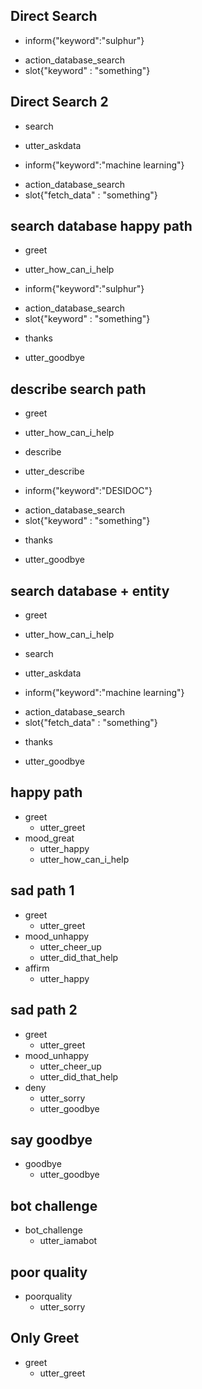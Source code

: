 ## Direct Search
* inform{"keyword":"sulphur"}
 - action_database_search
 - slot{"keyword" : "something"}

## Direct Search 2
* search
 - utter_askdata
* inform{"keyword":"machine learning"}
 - action_database_search
 - slot{"fetch_data" : "something"}

## search database happy path
* greet
 - utter_how_can_i_help
* inform{"keyword":"sulphur"}
 - action_database_search
 - slot{"keyword" : "something"}
* thanks
 - utter_goodbye

## describe search path
* greet
 - utter_how_can_i_help
* describe
 - utter_describe
* inform{"keyword":"DESIDOC"}
 - action_database_search
 - slot{"keyword" : "something"}
* thanks
 - utter_goodbye


## search database + entity
* greet
 - utter_how_can_i_help
* search
 - utter_askdata
* inform{"keyword":"machine learning"}
 - action_database_search
 - slot{"fetch_data" : "something"}
* thanks
 - utter_goodbye

## happy path
* greet
  - utter_greet
* mood_great
  - utter_happy
  - utter_how_can_i_help

## sad path 1
* greet
  - utter_greet
* mood_unhappy
  - utter_cheer_up
  - utter_did_that_help
* affirm
  - utter_happy

## sad path 2
* greet
  - utter_greet
* mood_unhappy
  - utter_cheer_up
  - utter_did_that_help
* deny
  - utter_sorry
  - utter_goodbye

## say goodbye
* goodbye
  - utter_goodbye

## bot challenge
* bot_challenge
  - utter_iamabot

## poor quality
* poorquality
  - utter_sorry

## Only Greet
* greet
  - utter_greet